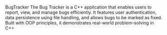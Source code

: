 BugTracker
The Bug Tracker is a C++ application that enables users to report, view, and manage bugs efficiently. It features user authentication, data persistence using file handling, and allows bugs to be marked as fixed. Built with OOP principles, it demonstrates real-world problem-solving in C++
